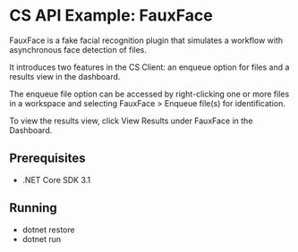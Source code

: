 # CS API Example: FauxFace
FauxFace is a fake facial recognition plugin that simulates a workflow with asynchronous face detection of files.

It introduces two features in the CS Client: an enqueue option for files and a results view in the dashboard.

The enqueue file option can be accessed by right-clicking one or more files in a workspace and selecting FauxFace > Enqueue file(s) for identification.

To view the results view, click View Results under FauxFace in the Dashboard.

## Prerequisites
  * .NET Core SDK 3.1

## Running
  * dotnet restore
  * dotnet run